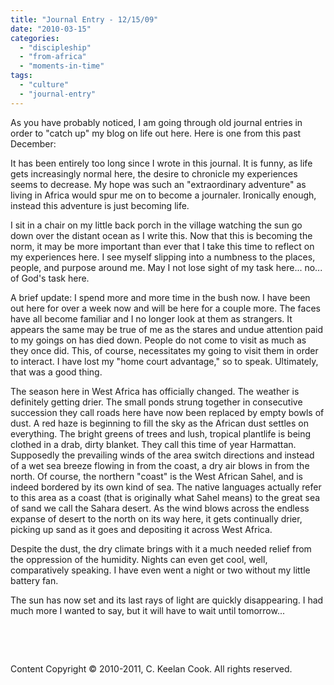 ```yaml
---
title: "Journal Entry - 12/15/09"
date: "2010-03-15"
categories: 
  - "discipleship"
  - "from-africa"
  - "moments-in-time"
tags: 
  - "culture"
  - "journal-entry"
---
```


As you have probably noticed, I am going through old journal entries in order to "catch up" my blog on life out here. Here is one from this past December:

It has been entirely too long since I wrote in this journal. It is funny, as life gets increasingly normal here, the desire to chronicle my experiences seems to decrease. My hope was such an "extraordinary adventure" as living in Africa would spur me on to become a journaler. Ironically enough, instead this adventure is just becoming life.

I sit in a chair on my little back porch in the village watching the sun go down over the distant ocean as I write this. Now that this is becoming the norm, it may be more important than ever that I take this time to reflect on my experiences here. I see myself slipping into a numbness to the places, people, and purpose around me. May I not lose sight of my task here... no... of God's task here.

A brief update: I spend more and more time in the bush now. I have been out here for over a week now and will be here for a couple more. The faces have all become familiar and I no longer look at them as strangers. It appears the same may be true of me as the stares and undue attention paid to my goings on has died down. People do not come to visit as much as they once did. This, of course, necessitates my going to visit them in order to interact. I have lost my "home court advantage," so to speak. Ultimately, that was a good thing.

The season here in West Africa has officially changed. The weather is definitely getting drier. The small ponds strung together in consecutive succession they call roads here have now been replaced by empty bowls of dust. A red haze is beginning to fill the sky as the African dust settles on everything. The bright greens of trees and lush, tropical plantlife is being clothed in a drab, dirty blanket. They call this time of year Harmattan. Supposedly the prevailing winds of the area switch directions and instead of a wet sea breeze flowing in from the coast, a dry air blows in from the north. Of course, the northern "coast" is the West African Sahel, and is indeed bordered by its own kind of sea. The native languages actually refer to this area as a coast (that is originally what Sahel means) to the great sea of sand we call the Sahara desert. As the wind blows across the endless expanse of desert to the north on its way here, it gets continually drier, picking up sand as it goes and depositing it across West Africa.

Despite the dust, the dry climate brings with it a much needed relief from the oppression of the humidity. Nights can even get cool, well, comparatively speaking. I have even went a night or two without my little battery fan.

The sun has now set and its last rays of light are quickly disappearing. I had much more I wanted to say, but it will have to wait until tomorrow...

 

 

Content Copyright © 2010-2011, C. Keelan Cook. All rights reserved.
